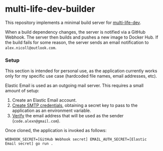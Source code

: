 # multi-life-dev-builder

This repository implements a minimal build server for [multi-life-dev](https://github.com/alex-nicoll/multi-life-dev).

When a build dependency changes, the server is notified via a GitHub Webhook. The server then builds and pushes a new image to Docker Hub. If the build fails for some reason, the server sends an email notification to `alex.nicoll@outlook.com`.

### Setup

This section is intended for personal use, as the application currently works only for my specific use case (hardcoded file names, email addresses, etc).

Elastic Email is used as an outgoing mail server. This requires a small amount of setup:
1. Create an Elastic Email account. 
2. [Create SMTP credentials](https://app.elasticemail.com/api/settings/create-smtp), obtaining a secret key to pass to the application as an environment variable.
3. [Verify](https://app.elasticemail.com/api/settings/domains/email-verification/) the email address that will be used as the sender (`code.alexn@gmail.com`).

Once cloned, the application is invoked as follows:
```
WEBHOOK_SECRET=[GitHub Webhook secret] EMAIL_AUTH_SECRET=[Elastic Email secret] go run .
```
